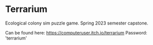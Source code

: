 # Terrarium

Ecological colony sim puzzle game. Spring 2023 semester capstone.

Can be found here: https://computeruser.itch.io/terrarium
Password: 'terrarium'
